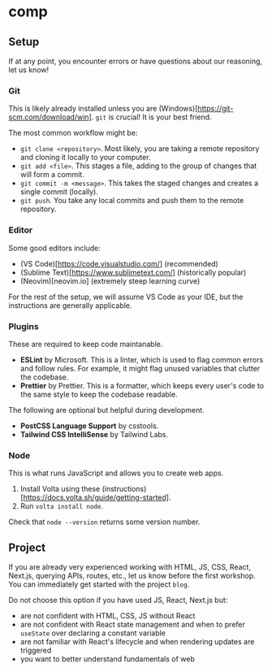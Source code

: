 # comp

## Setup

If at any point, you encounter errors or have questions about our reasoning, let us know!

### Git

This is likely already installed unless you are (Windows)[https://git-scm.com/download/win]. `git` is crucial! It is your best friend.

The most common workflow might be:

- `git clone <repository>`. Most likely, you are taking a remote repository and cloning it locally to your computer.
- `git add <file>`. This stages a file, adding to the group of changes that will form a commit.
- `git commit -m <message>`. This takes the staged changes and creates a single commit (locally).
- `git push`. You take any local commits and push them to the remote repository.

### Editor

Some good editors include:

- (VS Code)[https://code.visualstudio.com/] (recommended)
- (Sublime Text)[https://www.sublimetext.com/] (historically popular)
- (Neovim)[neovim.io] (extremely steep learning curve)

For the rest of the setup, we will assume VS Code as your IDE, but the instructions are generally applicable.

### Plugins

These are required to keep code maintanable.

- **ESLint** by Microsoft. This is a linter, which is used to flag common errors and follow rules. For example, it might flag unused variables that clutter the codebase.
- **Prettier** by Prettier. This is a formatter, which keeps every user's code to the same style to keep the codebase readable. 

The following are optional but helpful during development.

- **PostCSS Language Support** by csstools.
- **Tailwind CSS IntelliSense** by Tailwind Labs.

### Node

This is what runs JavaScript and allows you to create web apps.

1. Install Volta using these (instructions)[https://docs.volta.sh/guide/getting-started].
2. Run `volta install node`.

Check that `node --version` returns some version number.

## Project

If you are already very experienced working with HTML, JS, CSS, React, Next.js, querying APIs, routes, etc., let us know before the first workshop. You can immediately get started with the project `blog`.

Do not choose this option if you have used JS, React, Next.js but:
- are not confident with HTML, CSS, JS without React
- are not confident with React state management and when to prefer `useState` over declaring a constant variable
- are not familiar with React's lifecycle and when rendering updates are triggered
- you want to better understand fundamentals of web
